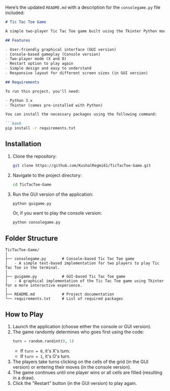 Here’s the updated `README.md` with a description for the `consolegame.py` file included:

```markdown
# Tic Tac Toe Game

A simple two-player Tic Tac Toe game built using the Tkinter Python module. This repository contains both a GUI-based and a console-based version of the game, allowing players to choose their preferred mode.

## Features

- User-friendly graphical interface (GUI version)
- Console-based gameplay (Console version)
- Two-player mode (X and O)
- Restart option to play again
- Simple design and easy to understand
- Responsive layout for different screen sizes (in GUI version)

## Requirements

To run this project, you'll need:

- Python 3.x
- Tkinter (comes pre-installed with Python)

You can install the necessary packages using the following command:

```bash
pip install -r requirements.txt
```

## Installation

1. Clone the repository:

   ```bash
   git clone https://github.com/KushalRegmi61/TicTacToe-Game.git
   ```

2. Navigate to the project directory:

   ```bash
   cd TicTacToe-Game
   ```

3. Run the GUI version of the application:

   ```bash
   python guigame.py
   ```

   Or, if you want to play the console version:

   ```bash
   python consolegame.py
   ```

## Folder Structure

```
TicTacToe-Game/
│
├── consolegame.py       # Console-based Tic Tac Toe game
│   - A simple text-based implementation for two players to play Tic Tac Toe in the terminal.
│
├── guigame.py           # GUI-based Tic Tac Toe game
│   - A graphical implementation of the Tic Tac Toe game using Tkinter for a more interactive experience.
│
├── README.md            # Project documentation
└── requirements.txt     # List of required packages
```

## How to Play

1. Launch the application (choose either the console or GUI version).
2. The game randomly determines who goes first using the code:
   ```python
   turn = random.randint(0, 1)
   ```
   - If `turn = 0`, it's X's turn.
   - If `turn = 1`, it's O's turn.
3. The players take turns clicking on the cells of the grid (in the GUI version) or entering their moves (in the console version).
4. The game continues until one player wins or all cells are filled (resulting in a draw).
5. Click the "Restart" button (in the GUI version) to play again.


